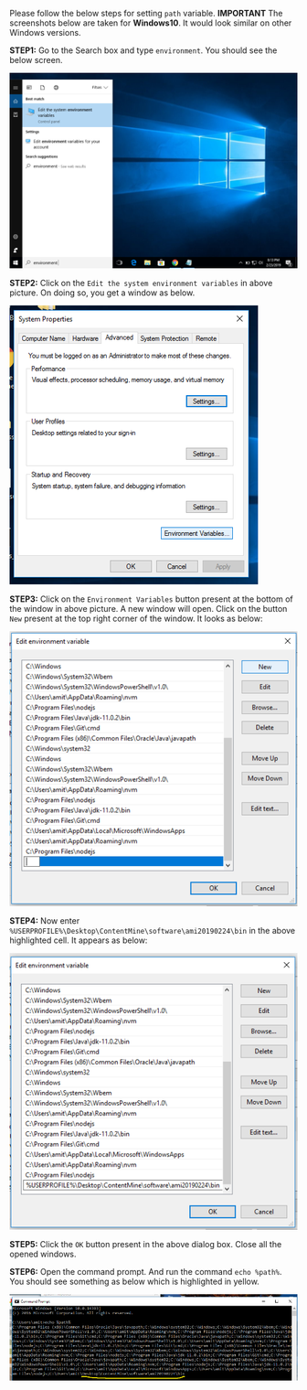 Please follow the below steps for setting `path` variable.
**IMPORTANT** The screenshots below are taken for **Windows10**. It would look similar on other Windows versions.

**STEP1:** Go to the Search box and type `environment`. You should see the below screen. 

![1](1.png)

**STEP2:** Click on the `Edit the system environment variables` in above picture. On doing so, you get a window as below.

![2](2.png)

**STEP3:** Click on the `Environment Variables` button present at the bottom of the window in above picture. A new window will open. Click on the button `New` present at the top right corner of the window. It looks as below:

![9](9.png)

**STEP4:** Now enter `%USERPROFILE%\Desktop\ContentMine\software\ami20190224\bin` in the above highlighted cell. It appears as below:

![11](11.png)

**STEP5:** Click the `OK` button present in the above dialog box. Close all the opened windows. 
 
**STEP6:** Open the command prompt. And run the command `echo %path%`. You should see something as below which is highlighted in yellow.

![12](12.png)
